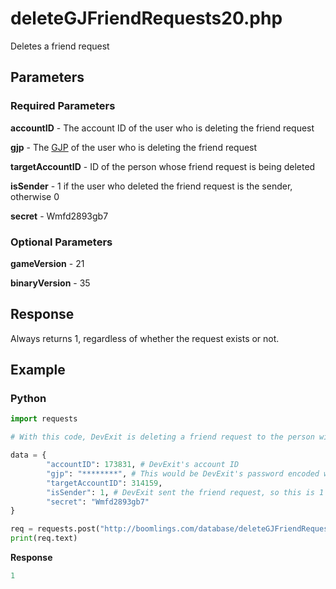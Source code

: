 # deleteGJFriendRequests20.php

Deletes a friend request

## Parameters

### Required Parameters

**accountID** - The account ID of the user who is deleting the friend request

**gjp** - The [GJP](/topics/encryption/gjp.md) of the user who is deleting the friend request

**targetAccountID** - ID of the person whose friend request is being deleted

**isSender** - 1 if the user who deleted the friend request is the sender, otherwise 0

**secret** - Wmfd2893gb7

### Optional Parameters

**gameVersion** - 21

**binaryVersion** - 35

## Response

Always returns 1, regardless of whether the request exists or not.

## Example

<!-- tabs:start -->

### **Python**

```py
import requests

# With this code, DevExit is deleting a friend request to the person with ID 314159

data = {
        "accountID": 173831, # DevExit's account ID
        "gjp": "********", # This would be DevExit's password encoded with GJP encryption
        "targetAccountID": 314159, 
        "isSender": 1, # DevExit sent the friend request, so this is 1
        "secret": "Wmfd2893gb7"
}

req = requests.post("http://boomlings.com/database/deleteGJFriendRequests20.php", data=data)
print(req.text)
```

**Response**
```py
1
```

<!-- tabs:end -->